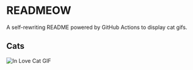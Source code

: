 # READMEOW

A self-rewriting README powered by GitHub Actions to display cat gifs.

## Cats

![In Love Cat GIF](https://media4.giphy.com/media/MDJ9IbxxvDUQM/200.gif?cid=9acd02dal40v967cqr2rnl89amhkdwyz2yi7oad87vnqtqan&ep=v1_gifs_search&rid=200.gif&ct=g)
